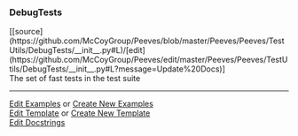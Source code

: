 ### <a id="Peeves.Peeves.TestUtils.DebugTests">DebugTests</a> 
<div class="docs-source-link" markdown="1">
[[source](https://github.com/McCoyGroup/Peeves/blob/master/Peeves/Peeves/TestUtils/DebugTests/__init__.py#L)/[edit](https://github.com/McCoyGroup/Peeves/edit/master/Peeves/Peeves/TestUtils/DebugTests/__init__.py#L?message=Update%20Docs)]
</div>
The set of fast tests in the test suite










---

[Edit Examples](https://github.com/McCoyGroup/Peeves/edit/gh-pages/ci/examples/Peeves/Peeves/TestUtils/DebugTests.md) or 
[Create New Examples](https://github.com/McCoyGroup/Peeves/new/gh-pages/?filename=ci/examples/Peeves/Peeves/TestUtils/DebugTests.md) <br/>
[Edit Template](https://github.com/McCoyGroup/Peeves/edit/gh-pages/ci/docs/Peeves/Peeves/TestUtils/DebugTests.md) or 
[Create New Template](https://github.com/McCoyGroup/Peeves/new/gh-pages/?filename=ci/docs/templates/Peeves/Peeves/TestUtils/DebugTests.md) <br/>
[Edit Docstrings](https://github.com/McCoyGroup/Peeves/edit/master/Peeves/Peeves/TestUtils/DebugTests/__init__.py#L?message=Update%20Docs)

